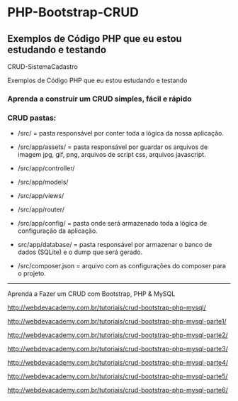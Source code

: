 # PHP-Bootstrap-CRUD

## Exemplos de Código PHP que eu estou estudando e testando

CRUD-SistemaCadastro

Exemplos de Código PHP que eu estou estudando e testando

### Aprenda a construir um CRUD simples, fácil e rápido 

### CRUD pastas:

* /src/
= pasta responsável por conter toda a lógica da nossa aplicação.

* /src/app/assets/ = pasta responsável por guardar os arquivos de imagem jpg, gif, png, arquivos de script css, arquivos javascript.
 
* /src/app/controller/
* /src/app/models/
* /src/app/views/
* /src/app/router/

* /src/app/config/
= pasta onde será armazenado toda a lógica de configuração da aplicação.

* src/app/database/
= pasta responsável por armazenar o banco de dados (SQLite) e o dump que será gerado.

* /src/composer.json
= arquivo com as configurações do composer para o projeto.

---------------------------------------------------------------

Aprenda a Fazer um CRUD com Bootstrap, PHP & MySQL

http://webdevacademy.com.br/tutoriais/crud-bootstrap-php-mysql/

http://webdevacademy.com.br/tutoriais/crud-bootstrap-php-mysql-parte1/

http://webdevacademy.com.br/tutoriais/crud-bootstrap-php-mysql-parte2/

http://webdevacademy.com.br/tutoriais/crud-bootstrap-php-mysql-parte3/

http://webdevacademy.com.br/tutoriais/crud-bootstrap-php-mysql-parte4/

http://webdevacademy.com.br/tutoriais/crud-bootstrap-php-mysql-parte5/

http://webdevacademy.com.br/tutoriais/crud-bootstrap-php-mysql-parte6/


